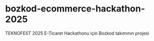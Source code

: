 # bozkod-ecommerce-hackathon-2025
TEKNOFEST 2025 E-Ticaret Hackathonu için Bozkod takımının projesi
